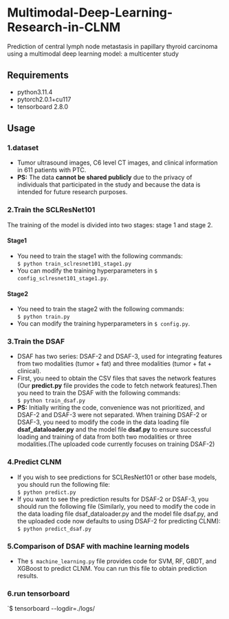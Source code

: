 # Multimodal-Deep-Learning-Research-in-CLNM
Prediction of central lymph node metastasis in papillary thyroid carcinoma using a multimodal deep learning model: a multicenter study
## Requirements
* python3.11.4
* pytorch2.0.1+cu117
* tensorboard 2.8.0
## Usage
### 1.dataset
* Tumor ultrasound images, C6 level CT images, and clinical information in 611 patients with PTC.  
* **PS:** The data **cannot be shared publicly** due to the privacy of individuals that participated in the study and because the data is intended for future research purposes.
### 2.Train the SCLResNet101
The training of the model is divided into two stages: stage 1 and stage 2.  
#### Stage1
* You need to train the stage1 with the following commands:  
`$ python train_sclresnet101_stage1.py`  
* You can modify the training hyperparameters in `$ config_sclresnet101_stage1.py`.
#### Stage2
* You need to train the stage2 with the following commands:  
`$ python train.py`  
* You can modify the training hyperparameters in `$ config.py`.
### 3.Train the DSAF
* DSAF has two series: DSAF-2 and DSAF-3, used for integrating features from two modalities (tumor + fat) and three modalities (tumor + fat + clinical).  
* First, you need to obtain the CSV files that saves the network features (Our **predict.py** file provides the code to fetch network features).Then you need to train the DSAF with the following commands:  
`$ python train_dsaf.py`  
* **PS:** Initially writing the code, convenience was not prioritized, and DSAF-2 and DSAF-3 were not separated. When training DSAF-2 or DSAF-3, you need to modify the code in the data loading file **dsaf_dataloader.py** and the model file **dsaf.py** to ensure successful loading and training of data from both two modalities or three modalities.(The uploaded code currently focuses on training DSAF-2)
### 4.Predict CLNM
* If you wish to see predictions for SCLResNet101 or other base models, you should run the following file:  
`$ python predict.py`  
* If you want to see the prediction results for DSAF-2 or DSAF-3, you should run the following file (Similarly, you need to modify the code in the data loading file dsaf_dataloader.py and the model file dsaf.py, and the uploaded code now defaults to using DSAF-2 for predicting CLNM):  
`$ python predict_dsaf.py` 
### 5.Comparison of DSAF with machine learning models
* The `$ machine_learning.py` file provides code for SVM, RF, GBDT, and XGBoost to predict CLNM. You can run this file to obtain prediction results.
### 6.run tensorboard
`$ tensorboard --logdir=./logs/
